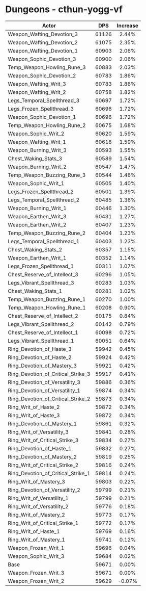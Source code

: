 # Dungeons - cthun-yogg-vf
| Actor | DPS | Increase |
|---|:---:|:---:|
|Weapon_Wafting_Devotion_3|61126|2.44%|
|Weapon_Wafting_Devotion_2|61075|2.35%|
|Weapon_Wafting_Devotion_1|60903|2.06%|
|Weapon_Sophic_Devotion_3|60900|2.06%|
|Temp_Weapon_Howling_Rune_3|60883|2.03%|
|Weapon_Sophic_Devotion_2|60783|1.86%|
|Weapon_Wafting_Writ_3|60783|1.86%|
|Weapon_Wafting_Writ_2|60758|1.82%|
|Legs_Temporal_Spellthread_3|60697|1.72%|
|Legs_Frozen_Spellthread_3|60696|1.72%|
|Weapon_Sophic_Devotion_1|60696|1.72%|
|Temp_Weapon_Howling_Rune_2|60675|1.68%|
|Weapon_Sophic_Writ_2|60620|1.59%|
|Weapon_Wafting_Writ_1|60618|1.59%|
|Weapon_Burning_Writ_3|60593|1.55%|
|Chest_Waking_Stats_3|60589|1.54%|
|Weapon_Burning_Writ_2|60547|1.47%|
|Temp_Weapon_Buzzing_Rune_3|60544|1.46%|
|Weapon_Sophic_Writ_1|60505|1.40%|
|Legs_Frozen_Spellthread_2|60501|1.39%|
|Legs_Temporal_Spellthread_2|60485|1.36%|
|Weapon_Burning_Writ_1|60446|1.30%|
|Weapon_Earthen_Writ_3|60431|1.27%|
|Weapon_Earthen_Writ_2|60407|1.23%|
|Temp_Weapon_Buzzing_Rune_2|60404|1.23%|
|Legs_Temporal_Spellthread_1|60403|1.23%|
|Chest_Waking_Stats_2|60357|1.15%|
|Weapon_Earthen_Writ_1|60352|1.14%|
|Legs_Frozen_Spellthread_1|60311|1.07%|
|Chest_Reserve_of_Intellect_3|60296|1.05%|
|Legs_Vibrant_Spellthread_3|60283|1.03%|
|Chest_Waking_Stats_1|60281|1.02%|
|Temp_Weapon_Buzzing_Rune_1|60270|1.00%|
|Temp_Weapon_Howling_Rune_1|60208|0.90%|
|Chest_Reserve_of_Intellect_2|60175|0.84%|
|Legs_Vibrant_Spellthread_2|60142|0.79%|
|Chest_Reserve_of_Intellect_1|60098|0.72%|
|Legs_Vibrant_Spellthread_1|60051|0.64%|
|Ring_Devotion_of_Haste_3|59942|0.45%|
|Ring_Devotion_of_Haste_2|59924|0.42%|
|Ring_Devotion_of_Mastery_3|59921|0.42%|
|Ring_Devotion_of_Critical_Strike_3|59917|0.41%|
|Ring_Devotion_of_Versatility_3|59886|0.36%|
|Ring_Devotion_of_Versatility_1|59874|0.34%|
|Ring_Devotion_of_Critical_Strike_2|59873|0.34%|
|Ring_Writ_of_Haste_2|59872|0.34%|
|Ring_Writ_of_Haste_3|59872|0.34%|
|Ring_Devotion_of_Mastery_1|59861|0.32%|
|Ring_Writ_of_Versatility_3|59841|0.28%|
|Ring_Writ_of_Critical_Strike_3|59834|0.27%|
|Ring_Devotion_of_Haste_1|59832|0.27%|
|Ring_Devotion_of_Mastery_2|59819|0.25%|
|Ring_Writ_of_Critical_Strike_2|59816|0.24%|
|Ring_Devotion_of_Critical_Strike_1|59814|0.24%|
|Ring_Writ_of_Mastery_3|59803|0.22%|
|Ring_Devotion_of_Versatility_2|59799|0.21%|
|Ring_Writ_of_Versatility_1|59799|0.21%|
|Ring_Writ_of_Versatility_2|59776|0.18%|
|Ring_Writ_of_Mastery_2|59773|0.17%|
|Ring_Writ_of_Critical_Strike_1|59772|0.17%|
|Ring_Writ_of_Haste_1|59769|0.16%|
|Ring_Writ_of_Mastery_1|59741|0.12%|
|Weapon_Frozen_Writ_1|59696|0.04%|
|Weapon_Sophic_Writ_3|59684|0.02%|
|Base|59671|0.00%|
|Weapon_Frozen_Writ_3|59671|0.00%|
|Weapon_Frozen_Writ_2|59629|-0.07%|
